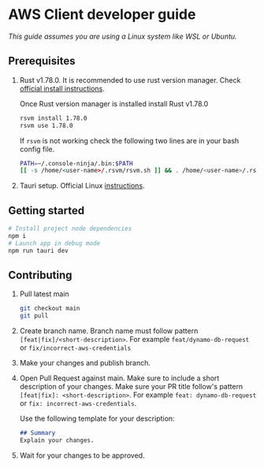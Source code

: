 # AWS Client developer guide

_This guide assumes you are using a Linux system like WSL or Ubuntu._

## Prerequisites

1. Rust v1.78.0. It is recommended to use rust version manager. Check [official install instructions](https://github.com/sdepold/rsvm?tab=readme-ov-file#installation).

    Once Rust version manager is installed install Rust v1.78.0

    ```bash
    rsvm install 1.78.0
    rsvm use 1.78.0
    ```

    If `rsvm` is not working check the following two lines are in your bash config file.

    ```bash
    PATH=~/.console-ninja/.bin:$PATH
    [[ -s /home/<user-name>/.rsvm/rsvm.sh ]] && . /home/<user-name>/.rsvm/rsvm.sh
    ```

2. Tauri setup. Official Linux [instructions](https://tauri.app/v1/guides/getting-started/prerequisites#setting-up-linux).

## Getting started

```bash
# Install project node dependencies
npm i
# Launch app in debug mode
npm run tauri dev
```

## Contributing

1. Pull latest main
    ```bash
    git checkout main
    git pull
    ```

2. Create branch name. Branch name must follow pattern `[feat|fix]/<short-description>`. For example `feat/dynamo-db-request` or `fix/incorrect-aws-credentials`

3. Make your changes and publish branch.

4. Open Pull Request against main. Make sure to include a short description of your changes. Make sure your PR title follow's pattern  `[feat|fix]: <short-description>`. For example `feat: dynamo-db-request` or `fix: incorrect-aws-credentials`.

    Use the following template for your description:

    ```markdown
    ## Summary
    Explain your changes.
    ```

5. Wait for your changes to be approved.
